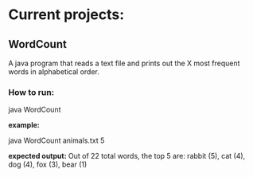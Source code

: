 # Current projects:

## WordCount 
A java program that reads a text file and prints out the X most frequent words in alphabetical order. 

### How to run:

java WordCount <path text file> <number>

**example:**

java WordCount animals.txt 5

**expected output:**
Out of 22 total words, the top 5 are:
rabbit (5), cat (4), dog (4), fox (3), bear (1) 